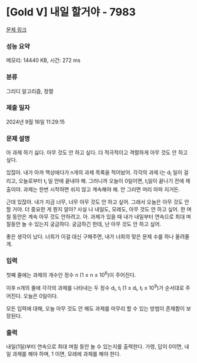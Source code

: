 # [Gold V] 내일 할거야 - 7983 

[문제 링크](https://www.acmicpc.net/problem/7983) 

### 성능 요약

메모리: 14440 KB, 시간: 272 ms

### 분류

그리디 알고리즘, 정렬

### 제출 일자

2024년 9월 16일 11:29:15

### 문제 설명

<p>아 과제 하기 싫다. 아무 것도 안 하고 싶다. 더 적극적이고 격렬하게 아무 것도 안 하고 싶다.</p>

<p>있잖아. 내가 아까 책상에다가 n개의 과제 목록을 적어놨어. 각각의 과제 i는 d<sub>i</sub> 일이 걸리고, 오늘로부터 t<sub>i</sub> 일 안에 끝내야 해. 그러니까 오늘이 0일이면, t<sub>i</sub>일이 끝나기 전에 제출이야. 과제는 한번 시작하면 쉬지 않고 계속해야 해. 안 그러면 머리 아파 지거든.</p>

<p>근데 있잖아. 내가 지금 너무, 너무 아무 것도 안 하고 싶어. 그래서 오늘은 아무 것도 안 할 거야. 더 중요한 게 뭔지 알아? 사실 나 내일도, 모레도, 아무 것도 안 하고 싶어. 한 며칠 동안은 계속 아무 것도 안하려고. 아. 과제가 있을 때 내가 내일부터 연속으로 최대 며칠동안 놀 수 있는지 궁금하다. 궁금하긴 한데, 난 아무 것도 안 하고 싶어.</p>

<p>좋은 생각이 났다. 너희가 이걸 대신 구해주면, 내가 너희의 맞은 문제 수를 하나 올려줄게.</p>

### 입력 

 <p>첫째 줄에는 과제의 개수인 정수 n (1 ≤ n ≤ 10<sup>6</sup>)이 주어진다.</p>

<p>이후 n개의 줄에 각각의 과제를 나타내는 두 정수 d<sub>i</sub>, t<sub>i</sub> (1 ≤ d<sub>i</sub>, t<sub>i</sub> ≤ 10<sup>9</sup>)가 순서대로 주어진다. 오늘은 0일이다.</p>

<p>모든 입력에 대해, 오늘 아무 것도 안 해도 과제를 마무리 할 수 있는 방법이 존재함이 보장된다.</p>

### 출력 

 <p>내일(1일)부터 연속으로 최대 며칠 동안 놀 수 있는지를 출력한다. 가령, 답이 0이면, 내일 과제를 해야 하며, 1 이면, 모레에 과제를 해야 한다.</p>

